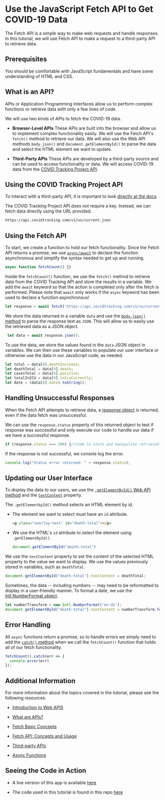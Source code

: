 # Use the JavaScript Fetch API to Get COVID-19 Data

The Fetch API is a simple way to make web requests and handle responses. In this tutorial, we will use Fetch API to make a request to a third-party API to retrieve data.

## Prerequisites

You should be comfortable with JavaScript fundamentals and have some understanding of HTML and CSS.

## What is an API? 

APIs or Application Programming Interfaces allow us to perform complex functions or retrieve data with only a few lines of code. 

We will use two kinds of APIs to fetch the COVID-19 data.  

  * __Browser-Level APIs__ These APIs are built into the browser and allow us to implement complex functionality easily. We will use the Fetch API's `fetch()` method to retrieve our data. We will also use the Web API methods `body.json()` and `document.getElementById()` to parse the data and select the HTML element we want to update. 

  * __Third-Party APIs__ These APIs are developed by a third-party source and can be used to access functionality or data. We will access COVID-19 data from the [COVID Tracking Project API](https://covidtracking.com/data/api).

## Using the COVID Tracking Project API

To interact with a third-party API, it is important to look [directly at the docs](https://covidtracking.com/data/api).

The COVID Tracking Project API does not require a key. Instead, we can fetch data directly using the URL provided.

  ```md
  https://api.covidtracking.com/v1/us/current.json
  ```

## Using the Fetch API

To start, we create a function to hold our fetch functionality. Since the Fetch API returns a promise, we use [`async/await`](https://developer.mozilla.org/en-US/docs/Web/JavaScript/Reference/Statements/async_function) to declare the function asynchronous and simplify the syntax needed to get up and running. 


  ```js
  async function fetchCount() {}
  ```

Inside the `fetchCount()` function, we use the `fetch()` method to retrieve data from the COVID Tracking API and store the results in a variable. We add the `await` keyword so that the action is completed only after the fetch is performed. Please note that `await` only works if the `async` keyword has been used to declare a function asynchronous! 

  ```js
  let response = await fetch('https://api.covidtracking.com/v1/us/current.json');
  ```

We store the data returned in a variable `data` and use the [`body.json()` method](https://developer.mozilla.org/en-US/docs/Web/API/Body/json) to parse the response text as `JSON`. This will allow us to easily use the retrieved data as a JSON object. 

  ```js
   let data = await response.json();
  ```

To use the data, we store the values found in the `data` JSON object in variables. We can then use these variables to populate our user interface or otherwise use the data in our JavaScript code, as needed. 

  ```js
  let total = data[0].deathIncrease;
  let deathTotal = data[0].death;
  let casesTotal = data[0].positive;
  let totalInICU = data[0].inIcuCurrently;
  let date = (data[0].date).toString();
  ```

## Handling Unsuccessful Responses

When the Fetch API attempts to retrieve data, a [response object](https://developer.mozilla.org/en-US/docs/Web/API/Response) is returned, even if the data fetch was unsuccessful. 

We can use the `response.status` property of this returned object to test if response was successful and only execute our code to handle our data if we have a successful response.

  ```js
  if (response.status === 200) {//Code to store and manipulate retrieved data}
  ```

If the response is not successful, we console log the error.

  ```js
  console.log("Status error returned: " + response.status);
  ```

## Updating our User Interface

To display the data to our users, we use the [`.getElementById()` Web API method](https://developer.mozilla.org/en-US/docs/Web/API/Document/getElementById) and the [`textContent`](https://developer.mozilla.org/en-US/docs/Web/API/Node/textContent) property.

The `.getElementbyId()` method selects an HTML element by id.

  * The element we want to select must have an `id` attribute. 

    ```html
    <p class="overlay-text" id="death-total"></p>
    ```

  * We use the HTML's `id` attribute to select the element using `.getElementById()`.

    ```js
    document.getElementById("death-total")
    ```

We use the `textContent` property to set the content of the selected HTML property to the value we want to display. We use the values previously stored in variables, such as `deathTotal`. 

  ```js
  document.getElementById("death-total").textContent = deathTotal;
  ```

Sometimes, the data -- including numbers -- may need to be reformatted to display in a user-friendly manner. To format a date, we use the [Intl.NumberFormat object](https://developer.mozilla.org/en-US/docs/Web/JavaScript/Reference/Global_Objects/Intl/NumberFormat).

  ```js
  let numberTransform = new Intl.NumberFormat('en-US'); 
  document.getElementById("death-total").textContent = numberTransform.format(deathTotal);
  ```

## Error Handling

All `async` functions return a promise, so to handle errors we simply need to add the [`catch()` method](https://developer.mozilla.org/en-US/docs/Web/JavaScript/Reference/Global_Objects/Promise/catch) when we call the `fetchCount()` function that holds all of our fetch functionality.

  ```js
  fetchCount().catch(err => {
    console.error(err)
  });
  ```

 ## Additional Information

 For more information about the topics covered in the tutorial, please see the following resources:

 * [Introduction to Web APIS](https://developer.mozilla.org/en-US/docs/Learn/JavaScript/Client-side_web_APIs/Introduction)

 * [What are APIs?](https://developer.mozilla.org/en-US/docs/Learn/JavaScript/Client-side_web_APIs/Introduction#what_are_apis)

 * [Fetch Basic Concepts](https://developer.mozilla.org/en-US/docs/Learn/JavaScript/Client-side_web_APIs/Introduction#what_are_apis)

 * [Fetch API: Concepts and Usage](https://developer.mozilla.org/en-US/docs/Web/API/Fetch_API)

 * [Third-party APIs](https://developer.mozilla.org/en-US/docs/Learn/JavaScript/Client-side_web_APIs/Third_party_APIs)

 * [Async Functions](https://developer.mozilla.org/en-US/docs/Web/JavaScript/Reference/Statements/async_function)

## Seeing the Code in Action

  * A live version of this app is available [here](https://mischegoss.github.io/covid-visualizer/)

  * The code used in this tutorial is found in this repo [here](./assets/scripts.js)
